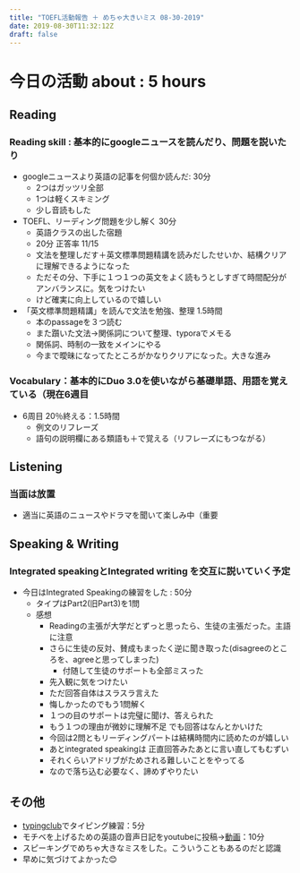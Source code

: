 ```yaml
---
title: "TOEFL活動報告 ＋ めちゃ大きいミス 08-30-2019"
date: 2019-08-30T11:32:12Z
draft: false
---
```



# 今日の活動 about : 5 hours
## Reading
### Reading skill : 基本的にgoogleニュースを読んだり、問題を説いたり
* googleニュースより英語の記事を何個か読んだ: 30分
  * 2つはガッツリ全部
  * 1つは軽くスキミング
  * 少し音読もした
* TOEFL、リーディング問題を少し解く 30分
  * 英語クラスの出した宿題
  * 20分 正答率 11/15
  * 文法を整理しだす＋英文標準問題精講を読みだしたせいか、結構クリアに理解できるようになった
  * ただその分、下手に１つ１つの英文をよく読もうとしすぎて時間配分がアンバランスに。気をつけたい
  * けど確実に向上しているので嬉しい
* 「英文標準問題精講」を読んで文法を勉強、整理 1.5時間
  * 本のpassageを３つ読む
  * また躓いた文法→関係詞について整理、typoraでメモる
  * 関係詞、時制の一致をメインにやる
  * 今まで曖昧になってたところがかなりクリアになった。大きな進み
<!-- * TOEFL、リーディング問題集を少しといた：30分
  * https://www.amazon.co.jp/dp/4862902014
  * 正答率11/15、時間23分
  * 語彙問題はほぼ正解だった
  * １つ、問題文をよく読まずにみすったケアレスミス
  * 最後の分類問題で分類の認識をミスって全滅。どんまい -->


### Vocabulary：基本的にDuo 3.0を使いながら基礎単語、用語を覚えている（現在6週目
* 6周目 20％終える：1.5時間
  * 例文のリフレーズ
  * 語句の説明欄にある類語も＋で覚える（リフレーズにもつながる）

## Listening
### 当面は放置
<!-- * 英語学校で小規模の模擬テストを実施
  * 全然練習してないのにほぼ満点だった
  * 毎日練習してるReadingとこの差はいったい…(´；ω；｀) -->
<!-- * 一番まだマシなので優先順位として一番下
* (Speakingも同じ姿勢をとってたらかなりできなくて焦った経緯があるが…(；・∀・)) -->
* 適当に英語のニュースやドラマを聞いて楽しみ中（重要

## Speaking & Writing
###  Integrated speakingとIntegrated writing を交互に説いていく予定
<!-- * 今日はIntegrated Writingの練習をした : 50分
  * 感想
    * リーディング 理解できたところとできなかったところあり
    * リスニング 〃
    * 2つ目のサポートがちょうどリーディングもリスニングも理解できず、見事に間違った内容を書いちゃった
    * １，３つ目はおｋだった
    * 最初＋αなしの軽量版を作る→時間に応じて＋αをつける戦法が けっこう良さげ
    * メモは下のように取りたい

| A                                                            | B                                                            |
| ------------------------------------------------------------ | ------------------------------------------------------------ |
| idea「      」<br/>1「      」<br/>2「      」<br/>3「      」<br/> | x    <br/>1「                                 」+「                                           」<br/>2「                                 」+「                                           」<br/>3「                                 」+「                                           」<br/> | -->

<!--### TIPS
 * Readingは読むのきついが、メイントピック、そして各サポートの最初、最後の文は抑える
     * 最悪あとから読めるので落ち着いて ＋ 意外と書く時間は余裕ありそう
 * Listeningが意外と要。一度しか聞けない。
       * ３つのサポートを広く浅く（１つを詳しくより、３つ揃える方が大事）
      * もし聞けたら１つサポートについて２つ内容をGET → ＋α用
 * ワケワカメでもWritingはoutlineのテンプレを利用すれば大方はうまるので最悪ごまかしで＾＾
 * 最初＋αなしの軽量版を作る→時間に応じて＋αをつけるのがありかも -->

* 今日はIntegrated Speakingの練習をした : 50分
  * タイプはPart2(旧Part3)を1問
  * 感想
    * Readingの主張が大学だとずっと思ったら、生徒の主張だった。主語に注意
    * さらに生徒の反対、賛成もまったく逆に聞き取った(disagreeのところを、agreeと思ってしまった)
      * 付随して生徒のサポートも全部ミスった
    * 先入観に気をつけたい
    * ただ回答自体はスラスラ言えた
    * 悔しかったのでもう1問解く
    * １つの目のサポートは完璧に聞け、答えられた
    * もう１つの理由が微妙に理解不足 でも回答はなんとかいけた
    * 今回は2問ともリーディングパートは結構時間内に読めたのが嬉しい
    * あとintegrated speakingは 正直回答みたあとに言い直してもむずい
    * それくらいアドリブがためされる難しいことをやってる
    * なので落ち込む必要なく、諦めずやりたい


## その他
* [typingclub](https://www.typingclub.com/)でタイピング練習：5分
* モチベを上げるための英語の音声日記をyoutubeに投稿→[動画](https://youtu.be/gzHcGUWgO9M)：10分
* スピーキングでめちゃ大きなミスをした。こういうこともあるのだと認識
* 早めに気づけてよかった😊